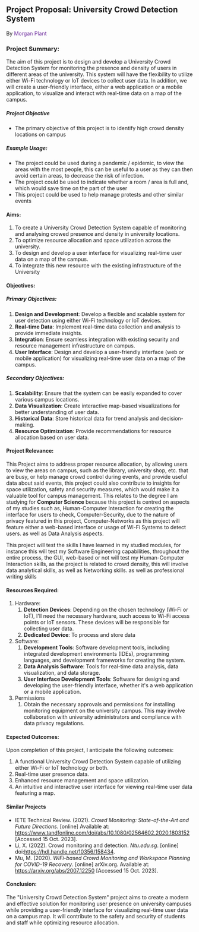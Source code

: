 

## Project Proposal: University Crowd Detection System
By <span style="color:#7030a0">Morgan Plant</span>
### **Project Summary:**

The aim of this project is to design and develop a University Crowd Detection System for monitoring the presence and density of users in different areas of the university. This system will have the flexibility to utilize either Wi-Fi technology or IoT devices to collect user data. In addition, we will create a user-friendly interface, either a web application or a mobile application, to visualize and interact with real-time data on a map of the campus.
##### Project Objective
- The primary objective of this project is to identify high crowd density locations on campus
##### Example Usage:
- The project could be used during a pandemic / epidemic, to view the areas with the most people, this can be useful to a user as they can then avoid certain areas, to decrease the risk of infection.
- The project could be used to indicate whether a room / area is full and, which would save time on the part of the user
- This project could be used to help manage protests and other similar events
#### Aims:
1. To create a University Crowd Detection System capable of monitoring and analysing crowed presence and density in university locations.
4. To optimize resource allocation and space utilization across the university.
5. To design and develop a user interface for visualizing real-time user data on a map of the campus.
6. To integrate this new resource with the existing infrastructure of the University
#### Objectives:
##### **Primary Objectives:**
1. **Design and Development**: Develop a flexible and scalable system for user detection using either Wi-Fi technology or IoT devices.
2. **Real-time Data**: Implement real-time data collection and analysis to provide immediate insights.
3. **Integration**: Ensure seamless integration with existing security and resource management infrastructure on campus.
4. **User Interface**: Design and develop a user-friendly interface (web or mobile application) for visualizing real-time user data on a map of the campus.
##### **Secondary Objectives:**
1. **Scalability**: Ensure that the system can be easily expanded to cover various campus locations.
2. **Data Visualization**: Create interactive map-based visualizations for better understanding of user data.
3. **Historical Data**: Store historical data for trend analysis and decision-making.
4. **Resource Optimization**: Provide recommendations for resource allocation based on user data.
#### **Project Relevance:**
 This Project aims to address proper resource allocation, by allowing users to view the areas on campus, such as the library, university shop, etc. that are busy, or help manage crowd control during events, and provide useful data about said events, this project could also contribute to insights for space utilization, safety and security measures, which would make it a valuable tool for campus management. This relates to the degree I am studying for **Computer Science** because this project is centred on aspects of my studies such as, Human-Computer Interaction for creating the interface for users to check, Computer-Security, due to the nature of privacy featured in this project, Computer-Networks as this project will feature either a web-based interface or usage of Wi-Fi Systems to detect users. as well as Data Analysis aspects.

 This project will test the skills I have learned in my studied modules, for instance this will test my Software Engineering capabilities, throughout the entire process, the GUI, web-based or not will test my Human-Computer Interaction skills, as the project is related to crowd density, this will involve data analytical skills, as well as Networking skills. as well as professional writing skills
#### **Resources Required:**
1. Hardware:
	1.  **Detection Devices**: Depending on the chosen technology (Wi-Fi or IoT), I'll need the necessary hardware, such access to Wi-Fi access points or IoT sensors. These devices will be responsible for collecting user data.
	2. **Dedicated Device**: To process and store data
2. Software:
	1. **Development Tools**: Software development tools, including integrated development environments (IDEs), programming languages, and development frameworks for creating the system.
	2. **Data Analysis Software**: Tools for real-time data analysis, data visualization, and data storage.
	3. **User Interface Development Tools**: Software for designing and developing the user-friendly interface, whether it's a web application or a mobile application.
3. Permissions
	1. Obtain the necessary approvals and permissions for installing monitoring equipment on the university campus. This may involve collaboration with university administrators and compliance with data privacy regulations.
#### **Expected Outcomes:**

Upon completion of this project, I anticipate the following outcomes:

1. A functional University Crowd Detection System capable of utilizing either Wi-Fi or IoT technology or both.
2. Real-time user presence data.
3. Enhanced resource management and space utilization.
4. An intuitive and interactive user interface for viewing real-time user data featuring a map.
#### **Similar Projects**
- IETE Technical Review. (2021). _Crowd Monitoring: State-of-the-Art and Future Directions_. [online] Available at: https://www.tandfonline.com/doi/abs/10.1080/02564602.2020.1803152 [Accessed 15 Oct. 2023].
- Li, X. (2022). Crowd monitoring and detection. _Ntu.edu.sg_. [online] doi:https://hdl.handle.net/10356/158434.
- Mu, M. (2020). _WiFi-based Crowd Monitoring and Workspace Planning for COVID-19 Recovery_. [online] arXiv.org. Available at: https://arxiv.org/abs/2007.12250 [Accessed 15 Oct. 2023].
#### **Conclusion:**
The "University Crowd Detection System" project aims to create a modern and effective solution for monitoring user presence on university campuses while providing a user-friendly interface for visualizing real-time user data on a campus map. It will contribute to the safety and security of students and staff while optimizing resource allocation.
